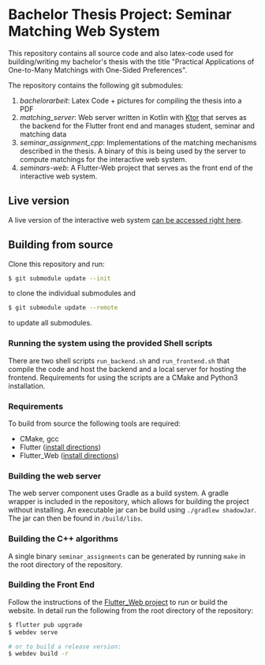 # Bachelor Thesis Project: Seminar Matching Web System

This repository contains all source code and also latex-code used for building/writing 
my bachelor's thesis with the title "Practical Applications of One-to-Many 
Matchings with One-Sided Preferences". 

The repository contains the following git submodules:
1. _bachelorarbeit_: Latex Code + pictures for compiling the thesis into a PDF
2. _matching_server_: Web server written in Kotlin with [Ktor](https://github.com/ktorio/ktor)
that serves as the backend for the Flutter front end and manages student, seminar and matching data
3. _seminar_assignment_cpp_: Implementations of the matching mechanisms described in
the thesis. A binary of this is being used by the server to compute matchings
for the interactive web system.
4. _seminars-web_: A Flutter-Web project that serves as the front end of the interactive web system.

## Live version
A live version of the interactive web system [can be accessed right here](https://aaronoe.github.io).

## Building from source
Clone this repository and run:
```bash
$ git submodule update --init
```
to clone the individual submodules and
```bash
$ git submodule update --remote
```
to update all submodules.

### Running the system using the provided Shell scripts
There are two shell scripts `run_backend.sh` and `run_frontend.sh` that compile the code
and host the backend and a local server for hosting the frontend. Requirements for using the
scripts are a CMake and Python3 installation.

### Requirements
To build from source the following tools are required:

* CMake, gcc
* Flutter ([install directions](https://flutter.dev/docs/get-started/install))
* Flutter_Web ([install directions](https://github.com/flutter/flutter_web/blob/master/README.md#getting-started))

### Building the web server
The web server component uses Gradle as a build system. A gradle wrapper is included
in the repository, which allows for building the project without installing.
An executable jar can be build using `./gradlew shadowJar`. The jar can then be found in
`/build/libs`.

### Building the C++ algorithms
A single binary `seminar_assignments` can be generated by running `make` in the root
directory of the repository.

### Building the Front End
Follow the instructions of the [Flutter_Web project](https://github.com/flutter/flutter_web/blob/master/README.md#getting-started)
to run or build the website. In detail run the following from the root directory of the repository:
```bash
$ flutter pub upgrade
$ webdev serve 

# or to build a release version:
$ webdev build -r
```